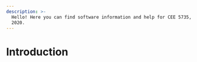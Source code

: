 ```yaml
---
description: >-
  Hello! Here you can find software information and help for CEE 5735, Spring
  2020.
---
```


# Introduction







